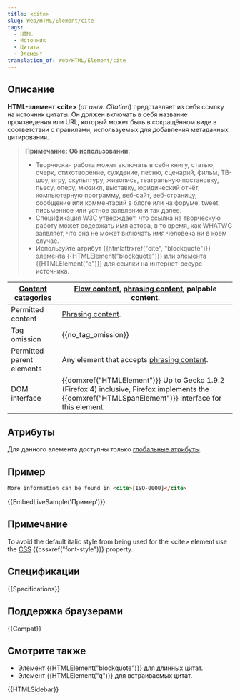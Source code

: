 ```yaml
---
title: <cite>
slug: Web/HTML/Element/cite
tags:
  - HTML
  - Источник
  - Цитата
  - Элемент
translation_of: Web/HTML/Element/cite
---
```

## Описание

**HTML-элемент \<cite>** (_от англ. Citation_) представляет из себя ссылку на источник цитаты. Он должен включать в себя название произведения или URL, который может быть в сокращённом виде в соответствии с правилами, используемых для добавления метаданных цитирования.

> **Примечание:** **Об использовании:**
>
> - Творческая работа может включать в себя книгу, статью, очерк, стихотворение, суждение, песню, сценарий, фильм, ТВ-шоу, игру, скульптуру, живопись, театральную постановку, пьесу, оперу, мюзикл, выставку, юридический отчёт, компьютерную программу, веб-сайт, веб-страницу, сообщение или комментарий в блоге или на форуме, tweet, письменное или устное заявление и так далее.
> - Спецификация W3C утверждает, что ссылка на творческую работу может содержать имя автора, в то время, как WHATWG заявляет, что она не может включать имя человека ни в коем случае.
> - Используйте атрибут {{htmlattrxref("cite", "blockquote")}} элемента {{HTMLElement("blockquote")}} или элемента {{HTMLElement("q")}} для ссылки на интернет-ресурс источника.

| [Content categories](/ru/docs/HTML/Content_categories) | [Flow content](/ru/docs/HTML/Content_categories#Flow_content), [phrasing content](/ru/docs/HTML/Content_categories#Phrasing_content), palpable content. |
| -------------------------------------------------------------------------------- | ----------------------------------------------------------------------------------------------------------------------------------------------------------------------------------------------------------------------------------------- |
| Permitted content                                                                | [Phrasing content](/ru/docs/HTML/Content_categories#Phrasing_content).                                                                                                                         |
| Tag omission                                                                     | {{no_tag_omission}}                                                                                                                                                                                                                  |
| Permitted parent elements                                                        | Any element that accepts [phrasing content](/ru/docs/HTML/Content_categories#Phrasing_content).                                                                                                |
| DOM interface                                                                    | {{domxref("HTMLElement")}} Up to Gecko 1.9.2 (Firefox 4) inclusive, Firefox implements the {{domxref("HTMLSpanElement")}} interface for this element.                                                                 |

## Атрибуты

Для данного элемента доступны только [глобальные атрибуты](/ru/docs/HTML/Global_attributes).

## Пример

```html
More information can be found in <cite>[ISO-0000]</cite>
```

{{EmbedLiveSample('Пример')}}

## Примечание

To avoid the default italic style from being used for the \<cite> element use the [CSS](/ru/docs/CSS) {{cssxref("font-style")}} property.

## Спецификации

{{Specifications}}

## Поддержка браузерами

{{Compat}}

## Смотрите также

- Элемент {{HTMLElement("blockquote")}} для длинных цитат.
- Элемент {{HTMLElement("q")}} для встраиваемых цитат.

{{HTMLSidebar}}
